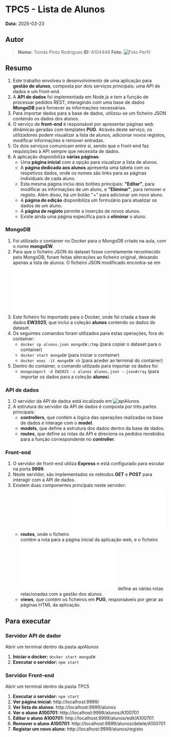 # TPC5 - Lista de Alunos

**Data:** 2025-03-23

## Autor

> **Nome:** Tomás Pinto Rodrigues
> **ID:** A104448
> **Foto:**
>![Foto Perfil](https://github.com/user-attachments/assets/575cd72e-b849-4e66-a39b-5c8552c4e80e)

## Resumo
1. Este trabalho envolveu o desenvolvimento de uma aplicação para **gestão de alunos**, composta por dois serviços principais: uma API de dados e um front-end.
2. A **API de dados** foi implementada em Node.js e tem a função de processar pedidos REST, interagindo com uma base de dados **MongoDB** para fornecer as informações necessárias.
3. Para importar dados para a base de dados, utilizou-se um ficheiro JSON contendo os dados dos alunos.
4. O serviço de **front-end** é responsável por apresentar páginas web dinâmicas geradas com templates **PUG**. Através deste serviço, os utilizadores podem visualizar a lista de alunos, adicionar novos registos, modificar informações e remover entradas.
5. Os dois serviços comunicam entre si, sendo que o front-end faz requisições à API sempre que necessita de dados.
6. A aplicação disponibiliza **várias páginas**:
    - Uma **página inicial** com a opção para visualizar a lista de alunos.
    - A **página dedicada aos alunos** apresenta uma tabela com os respetivos dados, onde os nomes são links para as páginas individuais de cada aluno.
    - Esta mesma página inclui dois botões principais: **"Editar"**, para modificar as informações de um aluno, e **"Eliminar"**, para remover o registo. Além disso, há um botão "+" para adicionar um novo aluno.
    - A **página de edição** disponibiliza um formulário para atualizar os dados de um aluno.
    - A **página de registo** permite a inserção de novos alunos.
    - Existe ainda uma página específica para a **eliminar** o aluno.

### MongoDB  
1. Foi utilizado o container no Docker para o MongoDB criado na aula, com o nome **mongoEW**.  
2. Para que o ficheiro JSON do dataset fosse corretamente reconhecido pelo MongoDB, foram feitas alterações ao ficheiro original, deixando apenas a lista de alunos. O ficheiro JSON modificado encontra-se em ![alunos.json](apiAlunos/alunos.json).  
3. Este ficheiro foi importado para o Docker, onde foi criada a base de dados **EW2025**, que inclui a coleção **alunos** contendo os dados do dataset.  
4. Os seguintes comandos foram utilizados para estas operações, fora do container:  
    - `docker cp alunos.json mongoEW:/tmp` (para copiar o dataset para o container)  
    - `docker start mongoEW` (para iniciar o container)  
    - `docker exec -it mongoEW sh` (para aceder ao terminal do container)  
5. Dentro do container, o comando utilizado para importar os dados foi:  
    - `mongoimport -d EW2025 -c alunos alunos.json --jsonArray` (para importar os dados para a coleção **alunos**)  

### API de dados  
1. O servidor da API de dados está localizado em ![apiAlunos](apiAlunos/).  
2. A estrutura do servidor da API de dados é composta por três partes principais:  
    - **controllers**, que contém a lógica das operações realizadas na base de dados e interage com o **model**.  
    - **models**, que define a estrutura dos dados dentro da base de dados.  
    - **routes**, que define as rotas da API e direciona os pedidos recebidos para a função correspondente no **controller**.  

### Front-end  
1. O servidor de front-end utiliza **Express** e está configurado para escutar na porta **9999**.  
2. Neste servidor, são implementados os métodos **GET** e **POST** para interagir com a API de dados.  
3. Existem duas componentes principais neste servidor:  
    - **routes**, onde o ficheiro ![index.js](routes/index.js) contém a rota para a página inicial da aplicação web, e o ficheiro ![alunos.js](routes/alunos.js) define as várias rotas relacionadas com a gestão dos alunos.  
    - **views**, que contém os ficheiros em **PUG**, responsáveis por gerar as páginas HTML da aplicação.  

## Para executar
### Servidor API de dador
Abrir um terminal dentro da pasta apiAlunos
1. **Iniciar o docker:** `docker start mongoEW`
2. **Executar o servidor:** `npm start`

### Servidor Front-end
Abrir um terminal dentro da pasta TPC5
1. **Executar o servidor:** `npm start`
2. **Ver página inicial:** http://localhost:9999/
3. **Ver lista de alunos:** http://localhost:9999/alunos 
4. **Ver o aluno A100701:** http://localhost:9999/alunos/A100701
5. **Editar o aluno A100701:** http://localhost:9999/alunos/edit/A100701
6. **Remover o aluno A100701:** http://localhost:9999/alunos/delete/A100701
7. **Registar um novo aluno:** http://localhost:9999/alunos/registo